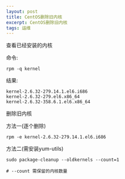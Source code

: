 ```yaml
---
layout: post
title: CentOS删除旧内核
excerpt: CentOS删除旧内核
tags: 运维
---
```


查看已经安装的内核

命令:

```shell
rpm -q kernel
``` 

结果:

```shell
kernel-2.6.32-279.14.1.el6.i686 
kernel-2.6.32-279.el6.x86_64
kernel-2.6.32-358.6.1.el6.x86_64
```


删除旧内核

方法一(逐个删除)
 
```shell
rpm -e kernel-2.6.32-279.14.1.el6.i686
``` 

方法二(需安装yum-utils)

```shell
sudo package-cleanup --oldkernels --count=1

# --count 需保留的内核数量
``` 
